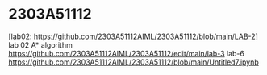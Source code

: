 # 2303A51112
[lab02: https://github.com/2303A51112AIML/2303A51112/blob/main/LAB-2]
lab 02 A* algorithm
https://github.com/2303A51112AIML/2303A51112/edit/main/lab-3
lab-6
https://github.com/2303A51112AIML/2303A51112/blob/main/Untitled7.ipynb
